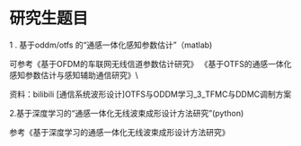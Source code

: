 # 研究生题目

1 . 基于oddm/otfs 的“通感一体化感知参数估计”（matlab)

可参考《基于OFDM的车联网无线信道参数估计研究》 《基于OTFS的通感一体化感知参数估计与感知辅助通信研究》\


资料：bilibili \[通信系统波形设计]OTFS与ODDM学习\_3\_TFMC与DDMC调制方案



2.基于深度学习的“通感一体化无线波束成形设计方法研究”(python)

参考《基于深度学习的通感一体化无线波束成形设计方法研究》

